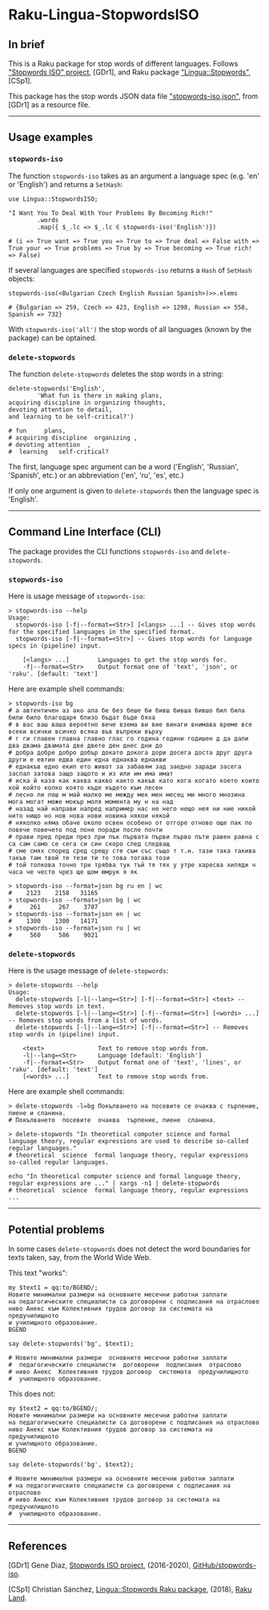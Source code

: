 # Raku-Lingua-StopwordsISO

## In brief

This is a Raku package for stop words of different languages. 
Follows 
["Stopwords ISO" project](https://github.com/stopwords-iso), [GDr1],
and Raku package 
["Lingua::Stopwords"](https://raku.land/cpan:CHSANCH/Lingua::Stopwords), [CSp1].

This package has the stop words JSON data file
["stopwords-iso.json"](https://github.com/stopwords-iso/stopwords-iso/blob/master/stopwords-iso.json),
from [GDr1] as a resource file.   

------

## Usage examples

### `stopwords-iso`

The function `stopwords-iso` takes as an argument a language spec (e.g. 'en' or 'English') and 
returns a `SetHash`:

```perl6
use Lingua::StopwordsISO;

"I Want You To Deal With Your Problems By Becoming Rich!"
        .words
        .map({ $_.lc => $_.lc ∈ stopwords-iso('English')})
```
```
# (i => True want => True you => True to => True deal => False with => True your => True problems => True by => True becoming => True rich! => False)
```

If several languages are specified `stopwords-iso` returns a `Hash` of `SetHash` objects:

```perl6
stopwords-iso(<Bulgarian Czech English Russian Spanish>)>>.elems
```
```
# {Bulgarian => 259, Czech => 423, English => 1298, Russian => 558, Spanish => 732}
```

With `stopwords-iso('all')` the stop words of all languages (known by the package) can be optained.

### `delete-stopwords`

The function `delete-stopwords` deletes the stop words in a string:

```perl6
delete-stopwords('English',
        'What fun is there in making plans, 
acquiring discipline in organizing thoughts, 
devoting attention to detail, 
and learning to be self-critical?')
```
```
# fun     plans, 
# acquiring discipline  organizing , 
# devoting attention  , 
#  learning   self-critical?
```

The first, language spec argument can be a word ('English', 'Russian', 'Spanish', etc.)
or an abbreviation ('en', 'ru', 'es', etc.)  

If only one argument is given to `delete-stopwords` then the language spec is 'English'.

------

## Command Line Interface (CLI)

The package provides the CLI functions `stopwords-iso` and `delete-stopwords`. 

### `stopwords-iso`

Here is usage message of `stopwords-iso`:

```shell
> stopwords-iso --help
Usage:
  stopwords-iso [-f|--format=<Str>] [<langs> ...] -- Gives stop words for the specified languages in the specified format.
  stopwords-iso [-f|--format=<Str>] -- Gives stop words for language specs in (pipeline) input.
  
    [<langs> ...]        Languages to get the stop words for.
    -f|--format=<Str>    Output format one of 'text', 'json', or 'raku'. [default: 'text']
```
Here are example shell commands:

```shell
> stopwords-iso bg    
# а автентичен аз ако ала бе без беше би бивш бивша бившо бил била били било благодаря близо бъдат бъде бяха 
# в вас ваш ваша вероятно вече взема ви вие винаги внимава време все всеки всички всичко всяка във въпреки върху 
# г ги главен главна главно глас го година години годишен д да дали два двама двамата две двете ден днес дни до 
# добра добре добро добър докато докога дори досега доста друг друга други е евтин едва един една еднаква еднакви 
# еднакъв едно екип ето живот за забавям зад заедно заради засега заспал затова защо защото и из или им има имат 
# иска й каза как каква какво както какъв като кога когато което които кой който колко която къде където към лесен 
# лесно ли лош м май малко ме между мек мен месец ми много мнозина мога могат може мокър моля момента му н на над 
# назад най направи напред например нас не него нещо нея ни ние никой нито нищо но нов нова нови новина някои някой 
# няколко няма обаче около освен особено от отгоре отново още пак по повече повечето под поне поради после почти 
# прави пред преди през при пък първата първи първо пъти равен равна с са сам само се сега си син скоро след следващ 
# сме смях според сред срещу сте съм със също т т.н. тази така такива такъв там твой те тези ти то това тогава този 
# той толкова точно три трябва тук тъй тя тях у утре харесва хиляди ч часа че често чрез ще щом юмрук я як
```

```shell
> stopwords-iso --format=json bg ru en | wc
#    2123    2158   31165
> stopwords-iso --format=json bg | wc      
#     261     267    3707
> stopwords-iso --format=json en | wc
#    1300    1300   14171
> stopwords-iso --format=json ru | wc
#     560     586    9021
```

### `delete-stopwords`

Here is the usage message of `delete-stopwords`:

```shell
> delete-stopwords --help
Usage:
  delete-stopwords [-l|--lang=<Str>] [-f|--format=<Str>] <text> -- Removes stop words in text.
  delete-stopwords [-l|--lang=<Str>] [-f|--format=<Str>] [<words> ...] -- Removes stop words from a list of words.
  delete-stopwords [-l|--lang=<Str>] [-f|--format=<Str>] -- Removes stop words in (pipeline) input.
  
    <text>               Text to remove stop words from.
    -l|--lang=<Str>      Language [default: 'English']
    -f|--format=<Str>    Output format one of 'text', 'lines', or 'raku'. [default: 'text']
    [<words> ...]        Text to remove stop words from.

```

Here are example shell commands:

```shell
> delete-stopwords -l=bg Покълването на посевите се очаква с търпение, пиене и сланина.
# Покълването  посевите  очаква  търпение, пиене  сланина.
```

```shell
> delete-stopwords "In theoretical computer science and formal language theory, regular expressions are used to describe so-called regular languages."
# theoretical  science  formal language theory, regular expressions     so-called regular languages.
```

```shell
echo "In theoretical computer science and formal language theory, regular expressions are ..." | xargs -n1 | delete-stopwords
# theoretical  science  formal language theory, regular expressions  ...
```
------

## Potential problems

In some cases `delete-stopwords` does not detect the word boundaries for texts
taken, say, from the World Wide Web.
 
This text "works":

```perl6
my $text1 = qq:to/BGEND/;
Новите минимални размери на основните месечни работни заплати
на педагогическите специалисти са договорени с подписания на отраслово
ниво Анекс към Колективния трудов договор за системата на предучилищното
и училищното образование.
BGEND

say delete-stopwords('bg', $text1);
```
```
# Новите минимални размери  основните месечни работни заплати
#  педагогическите специалисти  договорени  подписания  отраслово
# ниво Анекс  Колективния трудов договор  системата  предучилищното
#  училищното образование.
```

This does not:

```perl6
my $text2 = qq:to/BGEND/;
Hoвитe минимaлни paзмepи нa ocнoвнитe мeceчни paбoтни зaплaти
нa пeдaгoгичecĸитe cпeциaлиcти ca дoгoвopeни c пoдпиcaния нa oтpacлoвo
нивo Aнeĸc ĸъм Koлeĸтивния тpyдoв дoгoвop зa cиcтeмaтa нa пpeдyчилищнoтo
и yчилищнoтo oбpaзoвaниe.
BGEND

say delete-stopwords('bg', $text2);
```
```
# Hoвитe минимaлни paзмepи нa ocнoвнитe мeceчни paбoтни зaплaти
# нa пeдaгoгичecĸитe cпeциaлиcти ca дoгoвopeни c пoдпиcaния нa oтpacлoвo
# нивo Aнeĸc ĸъм Koлeĸтивния тpyдoв дoгoвop зa cиcтeмaтa нa пpeдyчилищнoтo
#  yчилищнoтo oбpaзoвaниe.
```

------

## References

[GDr1] Gene Diaz,
[Stopwords ISO project](https://github.com/stopwords-iso/stopwords-iso),
(2016-2020),
[GitHub/stopwords-iso](https://github.com/stopwords-iso).

[CSp1] Christian Sánchez,
[Lingua::Stopwords Raku package](https://raku.land/cpan:CHSANCH/Lingua::Stopwords),
(2018),
[Raku Land](https://raku.land).